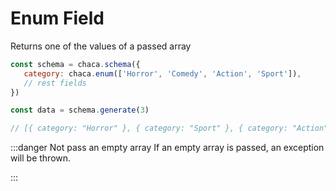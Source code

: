 # Enum Field

Returns one of the values of a passed array

```js
const schema = chaca.schema({
   category: chaca.enum(['Horror', 'Comedy', 'Action', 'Sport']),
   // rest fields
})

const data = schema.generate(3)

// [{ category: "Horror" }, { category: "Sport" }, { category: "Action" }];
```

:::danger Not pass an empty array
If an empty array is passed, an exception will be thrown.

:::
